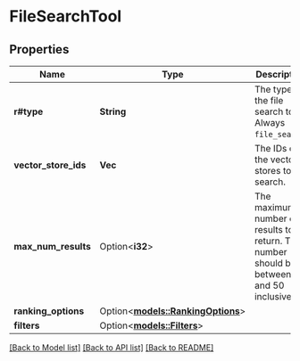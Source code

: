 # FileSearchTool

## Properties

Name | Type | Description | Notes
------------ | ------------- | ------------- | -------------
**r#type** | **String** | The type of the file search tool. Always `file_search`. | 
**vector_store_ids** | **Vec<String>** | The IDs of the vector stores to search. | 
**max_num_results** | Option<**i32**> | The maximum number of results to return. This number should be between 1 and 50 inclusive. | [optional]
**ranking_options** | Option<[**models::RankingOptions**](RankingOptions.md)> |  | [optional]
**filters** | Option<[**models::Filters**](Filters.md)> |  | [optional]

[[Back to Model list]](../README.md#documentation-for-models) [[Back to API list]](../README.md#documentation-for-api-endpoints) [[Back to README]](../README.md)


